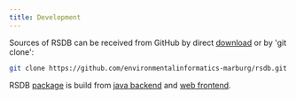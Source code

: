 ```yaml
---
title: Development
---
```


Sources of RSDB can be received from GitHub by direct [download](https://github.com/environmentalinformatics-marburg/rsdb/archive/master.zip) or by 'git clone':

``` bash
git clone https://github.com/environmentalinformatics-marburg/rsdb.git
```

RSDB [package](../package) is build from [java backend](../backend) and [web frontend](../frontend).